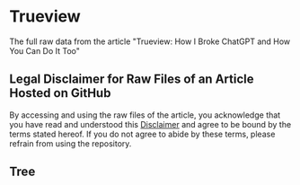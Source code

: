 # Trueview
The full raw data from the article "Trueview: How I Broke ChatGPT and How You Can Do It Too"

## Legal Disclaimer for Raw Files of an Article Hosted on GitHub

By accessing and using the raw files of the article, you acknowledge that you have read and understood this [Disclaimer](https://github.com/UWU-blog/Trueview/blob/main/legal_disclamer.md) and agree to be bound by the terms stated hereof. If you do not agree to abide by these terms, please refrain from using the repository.


## Tree
